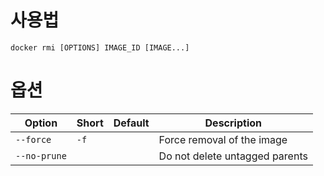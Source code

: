 # 사용법

```
docker rmi [OPTIONS] IMAGE_ID [IMAGE...]
```

# 옵션

|Option|Short|Default|Description|
|---|---|---|---|
|`--force`|`-f`||Force removal of the image|
|`--no-prune`|||Do not delete untagged parents|
